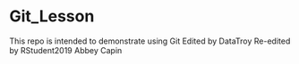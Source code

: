# Git_Lesson
This repo is intended to demonstrate using Git
Edited by DataTroy
Re-edited by RStudent2019
Abbey Capin